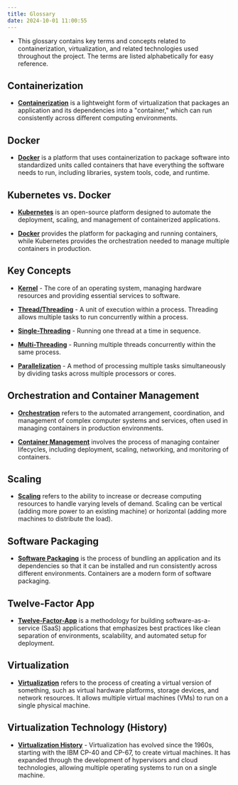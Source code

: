 ```yaml
---
title: Glossary
date: 2024-10-01 11:00:55
---
```

*  This glossary contains key terms and concepts related to containerization, virtualization, and related technologies used throughout the project. The terms are listed alphabetically for easy reference.

## Containerization 

* **[Containerization](http://localhost:4000/Containerization-vs-Virtualization/)** is a lightweight form of virtualization that packages an application and its dependencies into a "container," which can run consistently across different computing environments.

## Docker

* **[Docker](http://localhost:4000/Docker/)** is a platform that uses containerization to package software into standardized units called containers that have everything the software needs to run, including libraries, system tools, code, and runtime.

## Kubernetes vs. Docker

* **[Kubernetes](http://localhost:4000/Kubernetes-vs-Docker/)** is an open-source platform designed to automate the deployment, scaling, and management of containerized applications.

* **[Docker](http://localhost:4000/Kubernetes-vs-Docker/)** provides the platform for packaging and running containers, while Kubernetes provides the orchestration needed to manage multiple containers in production.

## Key Concepts

* **[Kernel](http://localhost:4000/Key-Concepts/)** - The core of an operating system, managing hardware resources and providing essential services to software.

* **[Thread/Threading](http://localhost:4000/Key-Concepts/)** - A unit of execution within a process. Threading allows multiple tasks to run concurrently within a process.

* **[Single-Threading](http://localhost:4000/Key-Concepts/)** - Running one thread at a time in sequence.

* **[Multi-Threading](http://localhost:4000/Key-Concepts/)** - Running multiple threads concurrently within the same process.

* **[Parallelization](http://localhost:4000/Key-Concepts/)** - A method of processing multiple tasks simultaneously by dividing tasks across multiple processors or cores.

## Orchestration and Container Management

* **[Orchestration](http://localhost:4000/Orchestration-and-Container-Management/)** refers to the automated arrangement, coordination, and management of complex computer systems and services, often used in managing containers in production environments.

* **[Container Management](http://localhost:4000/Orchestration-and-Container-Management/)** involves the process of managing container lifecycles, including deployment, scaling, networking, and monitoring of containers.

## Scaling

* **[Scaling](http://localhost:4000/Scaling-Strategies/)** refers to the ability to increase or decrease computing resources to handle varying levels of demand. Scaling can be vertical (adding more power to an existing machine) or horizontal (adding more machines to distribute the load).

## Software Packaging

* **[Software Packaging](http://localhost:4000/Software-Packaging/)** is the process of bundling an application and its dependencies so that it can be installed and run consistently across different environments. Containers are a modern form of software packaging.

## Twelve-Factor App

* **[Twelve-Factor-App](http://localhost:4000/Twelve‐Factor-App/)** is a methodology for building software-as-a-service (SaaS) applications that emphasizes best practices like clean separation of environments, scalability, and automated setup for deployment.

## Virtualization

* **[Virtualization](http://localhost:4000/Containerization-vs-Virtualization/)** refers to the process of creating a virtual version of something, such as virtual hardware platforms, storage devices, and network resources. It allows multiple virtual machines (VMs) to run on a single physical machine.

## Virtualization Technology (History)

* **[Virtualization History](http://localhost:4000/History-of-Virtualization/)** - Virtualization has evolved since the 1960s, starting with the IBM CP-40 and CP-67, to create virtual machines. It has expanded through the development of hypervisors and cloud technologies, allowing multiple operating systems to run on a single machine.